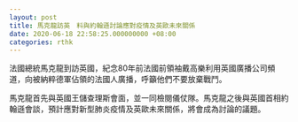 ```yaml
---
layout: post
title: 馬克龍訪英　料與約翰遜討論應對疫情及英歐未來關係
date: 2020-06-18 22:58:25.000000000 +08:00
categories: rthk
---
```


法國總統馬克龍到訪英國，紀念80年前法國前領袖戴高樂利用英國廣播公司頻道，向被納粹德軍佔領的法國人廣播，呼籲他們不要放棄戰鬥。

馬克龍首先與英國王儲查理斯會面，並一同檢閱儀仗隊。馬克龍之後與英國首相約翰遜會談，預計應對新型肺炎疫情及英歐未來關係，將會成為討論的議題。
